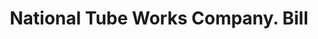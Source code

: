 ---
doi: 10.7916/D82V3T44
date_other: '1880'
date_other_textual: 1880-1889
form: printed ephemera
genre:
- Invoices
name:
- National Tube Works Company
object_in_context_url: https://biggert.cul.columbia.edu/items/view/ave_biggert_00228
subject_hierarchical_geographic:
- Chicago, Illinois, United States
subject_name:
- National Tube Works Company
title: National Tube Works Company. Bill
sort_title: National Tube Works Company. Bill
call_number: ave_biggert_00228
coordinates:
- 41.83694444444445,-87.68472222222222
pid: ave_biggert_00228
identifiers: ave_biggert_00228
thumbnail: https://derivativo-3.library.columbia.edu/iiif/2/ldpd:345029/full/!256,256/0/native.jpg
permalink: /biggert/ave_biggert_00228/
layout: iiif-image-page
---
